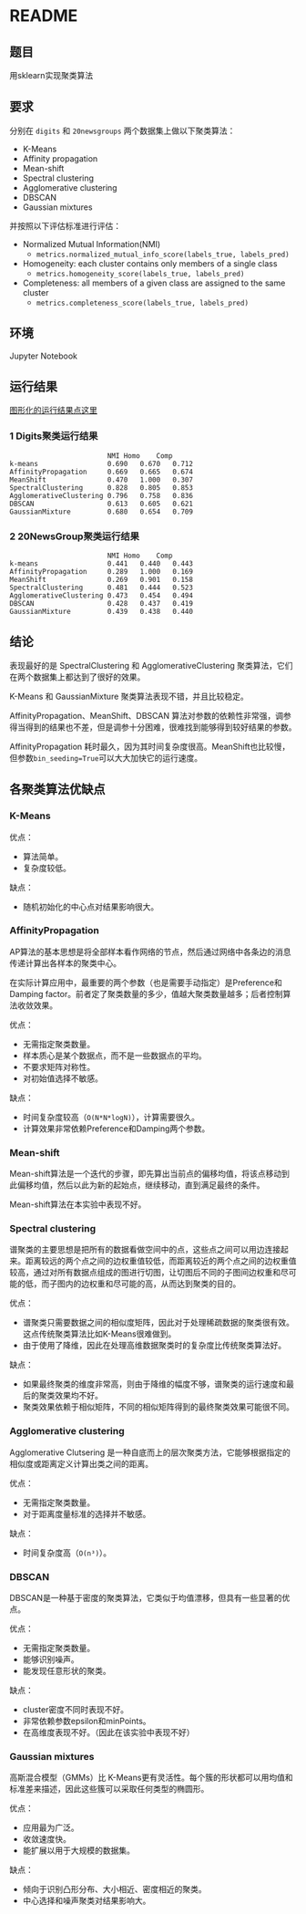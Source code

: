 # README

## 题目

用sklearn实现聚类算法

## 要求

分别在 `digits` 和 `20newsgroups` 两个数据集上做以下聚类算法：

- K-Means
- Affinity propagation
- Mean-shift
- Spectral clustering
- Agglomerative clustering
- DBSCAN
- Gaussian mixtures

并按照以下评估标准进行评估：

- Normalized Mutual Information(NMI)
  - `metrics.normalized_mutual_info_score(labels_true, labels_pred)`
- Homogeneity: each cluster contains only members of a single class
  - `metrics.homogeneity_score(labels_true, labels_pred)`
- Completeness: all members of a given class are assigned to the same cluster
  - `metrics.completeness_score(labels_true, labels_pred)`

## 环境

Jupyter Notebook

## 运行结果

[图形化的运行结果点这里](https://nbviewer.jupyter.org/github/rayiooo/python_datamining_rayiooo/blob/master/homework1/main.ipynb)

### 1 Digits聚类运行结果

```
                    	NMI	Homo	Comp
k-means             	0.690	0.670	0.712
AffinityPropagation 	0.669	0.665	0.674
MeanShift           	0.470	1.000	0.307
SpectralClustering  	0.828	0.805	0.853
AgglomerativeClustering	0.796	0.758	0.836
DBSCAN              	0.613	0.605	0.621
GaussianMixture     	0.680	0.654	0.709
```

### 2 20NewsGroup聚类运行结果

```
                    	NMI	Homo	Comp
k-means             	0.441	0.440	0.443
AffinityPropagation 	0.289	1.000	0.169
MeanShift           	0.269	0.901	0.158
SpectralClustering  	0.481	0.444	0.523
AgglomerativeClustering	0.473	0.454	0.494
DBSCAN              	0.428	0.437	0.419
GaussianMixture     	0.439	0.438	0.440
```


## 结论

表现最好的是 SpectralClustering 和 AgglomerativeClustering 聚类算法，它们在两个数据集上都达到了很好的效果。

K-Means 和 GaussianMixture 聚类算法表现不错，并且比较稳定。

AffinityPropagation、MeanShift、DBSCAN 算法对参数的依赖性非常强，调参得当得到的结果也不差，但是调参十分困难，很难找到能够得到较好结果的参数。

AffinityPropagation 耗时最久，因为其时间复杂度很高。MeanShift也比较慢，但参数`bin_seeding=True`可以大大加快它的运行速度。

## 各聚类算法优缺点

### K-Means

优点：

* 算法简单。
* 复杂度较低。

缺点：

* 随机初始化的中心点对结果影响很大。

### AffinityPropagation

AP算法的基本思想是将全部样本看作网络的节点，然后通过网络中各条边的消息传递计算出各样本的聚类中心。

在实际计算应用中，最重要的两个参数（也是需要手动指定）是Preference和Damping factor。前者定了聚类数量的多少，值越大聚类数量越多；后者控制算法收敛效果。

优点：

* 无需指定聚类数量。
* 样本质心是某个数据点，而不是一些数据点的平均。
* 不要求矩阵对称性。
* 对初始值选择不敏感。

缺点：

* 时间复杂度较高（`O(N*N*logN)`），计算需要很久。
* 计算效果非常依赖Preference和Damping两个参数。

### Mean-shift

Mean-shift算法是一个迭代的步骤，即先算出当前点的偏移均值，将该点移动到此偏移均值，然后以此为新的起始点，继续移动，直到满足最终的条件。

Mean-shift算法在本实验中表现不好。

### Spectral clustering

谱聚类的主要思想是把所有的数据看做空间中的点，这些点之间可以用边连接起来。距离较远的两个点之间的边权重值较低，而距离较近的两个点之间的边权重值较高，通过对所有数据点组成的图进行切图，让切图后不同的子图间边权重和尽可能的低，而子图内的边权重和尽可能的高，从而达到聚类的目的。

优点：

* 谱聚类只需要数据之间的相似度矩阵，因此对于处理稀疏数据的聚类很有效。这点传统聚类算法比如K-Means很难做到。
* 由于使用了降维，因此在处理高维数据聚类时的复杂度比传统聚类算法好。

缺点：

* 如果最终聚类的维度非常高，则由于降维的幅度不够，谱聚类的运行速度和最后的聚类效果均不好。
* 聚类效果依赖于相似矩阵，不同的相似矩阵得到的最终聚类效果可能很不同。

### Agglomerative clustering

Agglomerative Clutsering 是一种自底而上的层次聚类方法，它能够根据指定的相似度或距离定义计算出类之间的距离。

优点：

- 无需指定聚类数量。
- 对于距离度量标准的选择并不敏感。


缺点：

* 时间复杂度高（`O(n³)`）。

### DBSCAN

DBSCAN是一种基于密度的聚类算法，它类似于均值漂移，但具有一些显著的优点。

优点：

* 无需指定聚类数量。
* 能够识别噪声。
* 能发现任意形状的聚类。

缺点：

* cluster密度不同时表现不好。
* 非常依赖参数epsilon和minPoints。
* 在高维度表现不好。（因此在该实验中表现不好）

### Gaussian mixtures

高斯混合模型（GMMs）比 K-Means更有灵活性。每个簇的形状都可以用均值和标准差来描述，因此这些簇可以采取任何类型的椭圆形。

优点：

* 应用最为广泛。
* 收敛速度快。
* 能扩展以用于大规模的数据集。

缺点：

* 倾向于识别凸形分布、大小相近、密度相近的聚类。
* 中心选择和噪声聚类对结果影响大。

